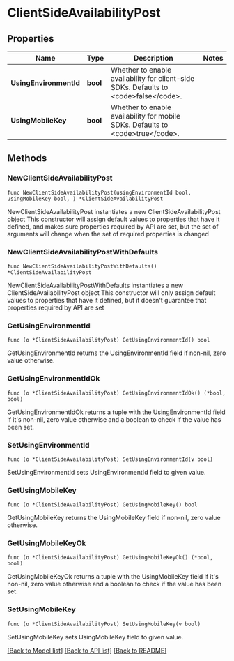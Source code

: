 # ClientSideAvailabilityPost

## Properties

Name | Type | Description | Notes
------------ | ------------- | ------------- | -------------
**UsingEnvironmentId** | **bool** | Whether to enable availability for client-side SDKs. Defaults to &lt;code&gt;false&lt;/code&gt;. | 
**UsingMobileKey** | **bool** | Whether to enable availability for mobile SDKs. Defaults to &lt;code&gt;true&lt;/code&gt;. | 

## Methods

### NewClientSideAvailabilityPost

`func NewClientSideAvailabilityPost(usingEnvironmentId bool, usingMobileKey bool, ) *ClientSideAvailabilityPost`

NewClientSideAvailabilityPost instantiates a new ClientSideAvailabilityPost object
This constructor will assign default values to properties that have it defined,
and makes sure properties required by API are set, but the set of arguments
will change when the set of required properties is changed

### NewClientSideAvailabilityPostWithDefaults

`func NewClientSideAvailabilityPostWithDefaults() *ClientSideAvailabilityPost`

NewClientSideAvailabilityPostWithDefaults instantiates a new ClientSideAvailabilityPost object
This constructor will only assign default values to properties that have it defined,
but it doesn't guarantee that properties required by API are set

### GetUsingEnvironmentId

`func (o *ClientSideAvailabilityPost) GetUsingEnvironmentId() bool`

GetUsingEnvironmentId returns the UsingEnvironmentId field if non-nil, zero value otherwise.

### GetUsingEnvironmentIdOk

`func (o *ClientSideAvailabilityPost) GetUsingEnvironmentIdOk() (*bool, bool)`

GetUsingEnvironmentIdOk returns a tuple with the UsingEnvironmentId field if it's non-nil, zero value otherwise
and a boolean to check if the value has been set.

### SetUsingEnvironmentId

`func (o *ClientSideAvailabilityPost) SetUsingEnvironmentId(v bool)`

SetUsingEnvironmentId sets UsingEnvironmentId field to given value.


### GetUsingMobileKey

`func (o *ClientSideAvailabilityPost) GetUsingMobileKey() bool`

GetUsingMobileKey returns the UsingMobileKey field if non-nil, zero value otherwise.

### GetUsingMobileKeyOk

`func (o *ClientSideAvailabilityPost) GetUsingMobileKeyOk() (*bool, bool)`

GetUsingMobileKeyOk returns a tuple with the UsingMobileKey field if it's non-nil, zero value otherwise
and a boolean to check if the value has been set.

### SetUsingMobileKey

`func (o *ClientSideAvailabilityPost) SetUsingMobileKey(v bool)`

SetUsingMobileKey sets UsingMobileKey field to given value.



[[Back to Model list]](../README.md#documentation-for-models) [[Back to API list]](../README.md#documentation-for-api-endpoints) [[Back to README]](../README.md)


